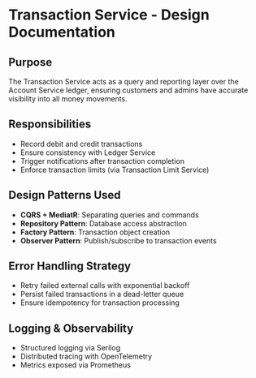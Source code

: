 # Transaction Service - Design Documentation

## Purpose
The Transaction Service acts as a query and reporting layer over the Account Service ledger, ensuring customers and admins have accurate visibility into all money movements.

## Responsibilities
- Record debit and credit transactions
- Ensure consistency with Ledger Service
- Trigger notifications after transaction completion
- Enforce transaction limits (via Transaction Limit Service)

## Design Patterns Used
- **CQRS + MediatR**: Separating queries and commands
- **Repository Pattern**: Database access abstraction
- **Factory Pattern**: Transaction object creation
- **Observer Pattern**: Publish/subscribe to transaction events

## Error Handling Strategy
- Retry failed external calls with exponential backoff
- Persist failed transactions in a dead-letter queue
- Ensure idempotency for transaction processing

## Logging & Observability
- Structured logging via Serilog
- Distributed tracing with OpenTelemetry
- Metrics exposed via Prometheus
